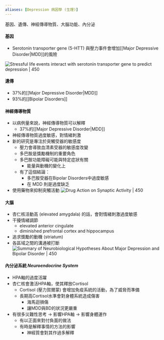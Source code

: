 ```yaml
---
aliases: [Depression 病因學 (生理)]
---
```


基因、遺傳、神經傳導物質、大腦功能、內分泌

#### 基因
- Serotonin transporter gene (5-HTT) 與壓力事件會增加[[Major Depressive Disorder|MDD]]的風險
	
![Stressful life events interact with serotonin transporter gene to predict depression  | 450](https://i.imgur.com/jxtscz5.png)

#### 遺傳
- 37%的[[Major Depressive Disorder|MDD]]
- 93%的[[Bipolar Disorders]]

#### 神經傳導物質
- 以病例量來說，神經傳導物質可以解釋
	- 37%的[[Major Depressive Disorder|MDD]]
- 神經傳導物質過度敏感，對情緒刺激
- 新的研究是專注於突觸受器的敏感度
	- 壓力會導致血清素受器的敏感度改變
	- 多巴胺是獎勵機制的重要角色
	- 多巴胺功能障礙可能與特定症狀有關
		- 能量與動機的變化上
	- 有了這個結論：
		- 多巴胺受器在Bipolar Disorders中過度敏感
		- 在 MDD 則是過度缺乏
- 使用藥物來抑制突觸活動
![Drug Action on Synaptic Activity  | 450](https://i.imgur.com/MU2tJjR.png)

#### 大腦
- 杏仁核活動高 (elevated amygdala) 的話，會對情緒刺激過度敏感
- 干擾情緒調節
	- elevated anterior cingulate
	- diminished prefrontal cortex and hippocampus
- 追求獎勵的動機 (striatum)
- 各區域之間的溝通被打斷
![Summary of Neurobiological Hypotheses About Major Depression and Bipolar Disorder  | 450](https://i.imgur.com/tVmU9cd.png)

#### 內分泌系統 _Neuroendocrine System_ 
- HPA軸的過度活躍
- 杏仁核會激活HPA軸，使其釋放Cortisol
	- Cortisol (壓力賀爾蒙) 會增加免疫系統的活動，為了威脅而準備
	- 長期高Cortisol水準會對身體系統造成傷害
		- 海馬迴損傷
		- 讓MDD與BD的狀況更嚴重
- 有很多災難性思考 -> 影響HPA軸 -> 影響身體運作
	- 有以正面來對付負面的做法
	- 有時是解釋事情的方法的影響
		- 神經質會對其作過多解釋